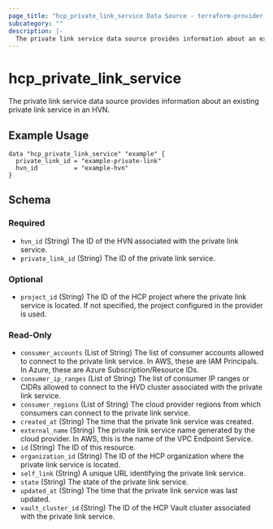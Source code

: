 ```yaml
---
page_title: "hcp_private_link_service Data Source - terraform-provider-hcp"
subcategory: ""
description: |-
  The private link service data source provides information about an existing private link service in an HVN.
---
```


# hcp_private_link_service

The private link service data source provides information about an existing private link service in an HVN.

## Example Usage

```hcl
data "hcp_private_link_service" "example" {
  private_link_id = "example-private-link"
  hvn_id          = "example-hvn"
}
```

## Schema

### Required

- `hvn_id` (String) The ID of the HVN associated with the private link service.
- `private_link_id` (String) The ID of the private link service.

### Optional

- `project_id` (String) The ID of the HCP project where the private link service is located. If not specified, the project configured in the provider is used.

### Read-Only

- `consumer_accounts` (List of String) The list of consumer accounts allowed to connect to the private link service. In AWS, these are IAM Principals. In Azure, these are Azure Subscription/Resource IDs.
- `consumer_ip_ranges` (List of String) The list of consumer IP ranges or CIDRs allowed to connect to the HVD cluster associated with the private link service.
- `consumer_regions` (List of String) The cloud provider regions from which consumers can connect to the private link service.
- `created_at` (String) The time that the private link service was created.
- `external_name` (String) The private link service name generated by the cloud provider. In AWS, this is the name of the VPC Endpoint Service.
- `id` (String) The ID of this resource.
- `organization_id` (String) The ID of the HCP organization where the private link service is located.
- `self_link` (String) A unique URL identifying the private link service.
- `state` (String) The state of the private link service.
- `updated_at` (String) The time that the private link service was last updated.
- `vault_cluster_id` (String) The ID of the HCP Vault cluster associated with the private link service.
